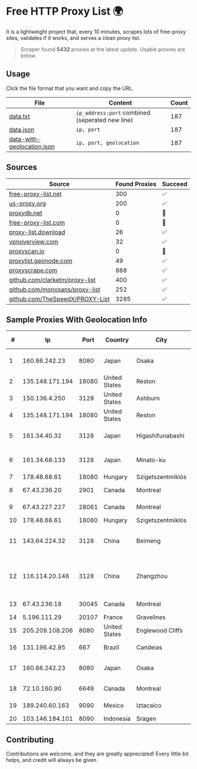 
# Free HTTP Proxy List 🌍

It is a lightweight project that, every 10 minutes, scrapes lots of free-proxy sites, validates if it works, and serves a clean proxy list.


> Scraper found **5432** proxies at the latest update. Usable proxies are below.

## Usage

Click the file format that you want and copy the URL.


|File|Content|Count|
|----|-------|-----|
|[data.txt](https://raw.githubusercontent.com/themiralay/Proxy-List-World/master/data.txt)|`ip_address:port` combined (seperated new line)|187|
|[data.json](https://raw.githubusercontent.com/themiralay/Proxy-List-World/master/data.json)|`ip, port`|187|
|[data-with-geolocation.json](https://raw.githubusercontent.com/themiralay/Proxy-List-World/master/data-with-geolocation.json)|`ip, port, geolocation`|187|

## Sources

|Source|Found Proxies|Succeed|
|------|-------------|-------|
|[free-proxy-list.net](https://free-proxy-list.net)|300|✅|
|[us-proxy.org](https://www.us-proxy.org)|200|✅|
|[proxydb.net](http://proxydb.net)|0|🚫|
|[free-proxy-list.com](https://free-proxy-list.com/?page=&port=&type%5B%5D=http&type%5B%5D=https&up_time=0&search=Search)|0|🚫|
|[proxy-list.download](https://www.proxy-list.download/HTTP)|26|✅|
|[vpnoverview.com](https://vpnoverview.com/privacy/anonymous-browsing/free-proxy-servers)|32|✅|
|[proxyscan.io](https://www.proxyscan.io)|0|🚫|
|[proxylist.geonode.com](https://proxylist.geonode.com/api/proxy-list?limit=300&page=1&sort_by=lastChecked&sort_type=desc&protocols=http,https)|49|✅|
|[proxyscrape.com](https://api.proxyscrape.com/v2/?request=displayproxies&protocol=http&timeout=10000&country=all&ssl=all&anonymity=all)|888|✅|
|[github.com/clarketm/proxy-list](https://raw.githubusercontent.com/clarketm/proxy-list/master/proxy-list-raw.txt)|400|✅|
|[github.com/monosans/proxy-list](https://raw.githubusercontent.com/monosans/proxy-list/main/proxies/http.txt)|252|✅|
|[github.com/TheSpeedX/PROXY-List](https://raw.githubusercontent.com/TheSpeedX/PROXY-List/master/http.txt)|3285|✅|


## Sample Proxies With Geolocation Info

|#|Ip|Port|Country|City|Internet Service Provider|
|-|--|----|-------|----|-------------------------|
|1|160.86.242.23|8080|Japan|Osaka|Sony Network Communications Inc|
|2|135.148.171.194|18080|United States|Reston|OVH SAS|
|3|150.136.4.250|3128|United States|Ashburn|Oracle Corporation|
|4|135.148.171.194|18080|United States|Reston|OVH SAS|
|5|161.34.40.32|3128|Japan|Higashifunabashi|NTT PC Communications, Inc.|
|6|161.34.68.133|3128|Japan|Minato-ku|NTT PC Communications, Inc.|
|7|178.48.68.61|18080|Hungary|Szigetszentmiklós|UPC|
|8|67.43.236.20|2901|Canada|Montreal|GloboTech Communications|
|9|67.43.227.227|28061|Canada|Montreal|GloboTech Communications|
|10|178.48.68.61|18080|Hungary|Szigetszentmiklós|UPC|
|11|143.64.224.32|3128|China|Beimeng|Shanghai Blue Cloud Technology Co., Ltd|
|12|116.114.20.148|3128|China|Zhangzhou|CNC Group CHINA169 Neimeng Province Network|
|13|67.43.236.18|30045|Canada|Montreal|GloboTech Communications|
|14|5.196.111.29|20107|France|Gravelines|OVH SAS|
|15|205.209.108.206|8080|United States|Englewood Cliffs|Interserver, Inc|
|16|131.196.42.95|667|Brazil|Candeias|Voafibra Comunicacao|
|17|160.86.242.23|8080|Japan|Osaka|Sony Network Communications Inc|
|18|72.10.160.90|6649|Canada|Montreal|GloboTech Communications|
|19|189.240.60.163|9090|Mexico|Iztacalco|Uninet S.A. de C.V.|
|20|103.146.184.101|8090|Indonesia|Sragen|YAMNET|



## Contributing

Contributions are welcome, and they are greatly appreciated! Every
little bit helps, and credit will always be given.

